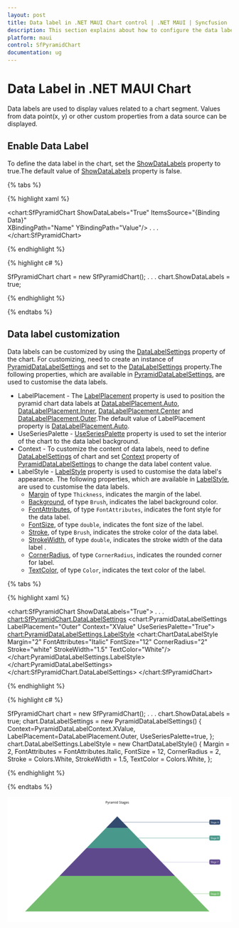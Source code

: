 ```yaml
---
layout: post
title: Data label in .NET MAUI Chart control | .NET MAUI | Syncfusion
description: This section explains about how to configure the data labels and its features in .NET MAUI Chart (SfPyramidChart).
platform: maui
control: SfPyramidChart
documentation: ug
---
```


# Data Label in .NET MAUI Chart

Data labels are used to display values related to a chart segment. Values from data point(x, y) or other custom properties from a data source can be displayed. 

## Enable Data Label 

To define the data label in the chart, set the [ShowDataLabels]() property to true.The default value of [ShowDataLabels]() property is false. 

{% tabs %}

{% highlight xaml %}

<chart:SfPyramidChart ShowDataLabels="True"
                      ItemsSource="{Binding Data}"  
                      XBindingPath="Name" 
                      YBindingPath="Value"/>
. . .
</chart:SfPyramidChart>

{% endhighlight %}

{% highlight c# %}

SfPyramidChart chart = new SfPyramidChart();
. . .
chart.ShowDataLabels = true;

{% endhighlight %}

{% endtabs %} 

## Data label customization

 Data labels can be customized by using the [DataLabelSettings]() property of the chart. For customizing, need to create an instance of [PyramidDataLabelSettings]() and set to the [DataLabelSettings]() property.The following properties, which are available in [PyramidDataLabelSettings](), are used to customise the data labels. 

 * LabelPlacement - The [LabelPlacement]() property is used to position the pyramid chart data labels at [DataLabelPlacement.Auto](), [DataLabelPlacement.Inner](), [DataLabelPlacement.Center]() and [DataLabelPlacement.Outer]().The default value of LabelPlacement property is [DataLabelPlacement.Auto]().
 * UseSeriesPalette - [UseSeriesPalette]() property is used to set the interior of the chart to the data label background.
 * Context - To customize the content of data labels, need to define [DataLabelSettings]() of chart and set [Context]() property of [PyramidDataLabelSettings]() to change the data label content value.
 * LabelStyle - [LabelStyle]() property is used to customise the data label's appearance. The following properties, which are available in [LabelStyle](), are used to customise the data labels.
    * [Margin]() of type `Thickness`, indicates the margin of the label.
    * [Background](), of type `Brush`, indicates the label background color.
    * [FontAttributes](), of type `FontAttributes`, indicates the font style for the data label.
    * [FontSize](), of type `double`, indicates the font size of the label.
    * [Stroke](), of type `Brush`, indicates the stroke color of the data label.
    * [StrokeWidth](), of type `double`, indicates the stroke width of the data label .
    * [CornerRadius](), of type `CornerRadius`, indicates the rounded corner for label.
    * [TextColor](), of type `Color`, indicates the text color of the label.


{% tabs %}

{% highlight xaml %}

<chart:SfPyramidChart ShowDataLabels="True">
. . .
 <chart:SfPyramidChart.DataLabelSettings>
    <chart:PyramidDataLabelSettings LabelPlacement="Outer" Context="XValue" UseSeriesPalette="True">
        <chart:PyramidDataLabelSettings.LabelStyle>
            <chart:ChartDataLabelStyle Margin="2" 
                                       FontAttributes="Italic" 
                                       FontSize="12" 
                                       CornerRadius="2" 
                                       Stroke="white"
                                       StrokeWidth="1.5"
                                       TextColor="White"/>
        </chart:PyramidDataLabelSettings.LabelStyle>
    </chart:PyramidDataLabelSettings>
 </chart:SfPyramidChart.DataLabelSettings>
</chart:SfPyramidChart>

{% endhighlight %}

{% highlight c# %}

SfPyramidChart chart = new SfPyramidChart();
. . .
chart.ShowDataLabels = true;
chart.DataLabelSettings = new PyramidDataLabelSettings()
{
    Context=PyramidDataLabelContext.XValue,
    LabelPlacement=DataLabelPlacement.Outer,
    UseSeriesPalette=true,
};
chart.DataLabelSettings.LabelStyle = new ChartDataLabelStyle()
{
    Margin = 2,
    FontAttributes = FontAttributes.Italic,
    FontSize = 12,
    CornerRadius = 2,
    Stroke = Colors.White,
    StrokeWidth = 1.5,
    TextColor = Colors.White,
};

{% endhighlight %}

{% endtabs %} 

![Data label for .NET MAUI Pyramid chart](DataLabel_images/MAUI_data_label.png)